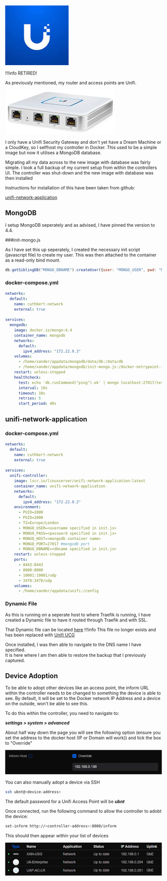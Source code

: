 
![](images/unifi.jpeg)

!!!info
    RETIRED!

As previously mentioned, my router and access points are Unifi.

![](images/USG.jpeg)

I only have a Unifi Security Gateway and don't yet have a Dream Machine or a CloudKey, so I selfhost my controller in Docker.  This used to be a simple image but now it utilises a MongoDB database.

Migrating all my data across to the new image with database was fairly simple.  I took a full backup of my current setup from within the controllers UI.  The controller was shut-down and the new image with database was then installed

Instructions for installation of this have been taken from github:

[unifi-network-application](https://github.com/linuxserver/docker-unifi-network-application)

## MongoDB

I setup MongoDB seperately and as advised, I have pinned the version to 4.4.  

###init-mongo.js

As I have set this up seperately, I created the necessary init script (javascript file) to create my user.  This was then attached to the container as a read-only bind mount. 

```js
db.getSiblingDB("MONGO_DBNAME").createUser({user: "MONGO_USER", pwd: "MONGO_PASS", roles: [{role: "dbOwner", db: "MONGO_DBNAME"}]});
```
### docker-compose.yml

``` yaml
networks:
  default:
    name: cuthbert-network
    external: true

services:
  mongodb:
    image: docker.io/mongo:4.4
    container_name: mongodb
    networks:
      default:
        ipv4_address: "172.22.0.3"
    volumes:
      - /home/xander/appdata/mongodb/data/db:/data/db
      - /home/xander/appdata/mongodb/init-mongo.js:/docker-entrypoint-initdb.d/init-mongo.js:ro
    restart: unless-stopped
    healthcheck:
      test: echo 'db.runCommand("ping").ok' | mongo localhost:27017/test --quiet
      interval: 10s
      timeout: 10s
      retries: 5
      start_period: 40s
```

## unifi-network-application
### docker-compose.yml

```yaml
networks:
  default:
    name: cuthbert-network
    external: true
 
services:
  unifi-controller:
    image: lscr.io/linuxserver/unifi-network-application:latest
    container_name: unifi-network-application
    networks:
      default:
        ipv4_address: "172.22.0.2"
    environment:
      - PUID=1000
      - PGID=1000
      - TZ=Europe/London
      - MONGO_USER=<username specified in init.js>
      - MONGO_PASS=<password specified in init.js>
      - MONGO_HOST=<mongodb container name>
      - MONGO_PORT=27017 #mongodb port
      - MONGO_DBNAME=<dbname specified in init.js>
    restart: unless-stopped
    ports:
      - 8443:8443
      - 8080:8080
      - 10001:10001/udp
      - 3478:3478/udp
    volumes:
      - /home/xander/appdata/unifi:/config
```

### Dynamic File

As this is running on a seperate host to where Traefik is running, I have created a Dynamic file to have it routed through Traefik and with SSL.

That Dynamic file can be located [here](https://docs.xmsystems.co.uk/dynamic/#unifi-cuthbert)
!!!info
      This file no longer exists and has been replaced with [Unifi UCG](https://docs.xmsystems.co.uk/dynamic/#unifi-ucg)

Once installed, I was then able to navigate to the DNS name I have specified.  
It is here where I am then able to restore the backup that I previously captured.


## Device Adoption

To be able to adopt other devices like an access point, the inform URL within the controller needs to be changed to something the device is able to see.  By default, it will be set to the Docker network IP Address and a device on the outside, won't be able to see this.

To do this within the controller, you need to navigate to:

***settings > system > advanced***

About half way down the page you will see the following option (ensure you set the address to the docker host (IP or Domain will work)) and tick the box to "Override" 

![](<images/inform host.png>)

You can also manually adopt a device via SSH

``` bash
ssh ubnt@<device-address>
```
The default password for a Unifi Access Point will be ***ubnt***

Once connected, run the following command to allow the controller to adobt the device:

``` bash
set-inform http://<controller-address>:8080/inform
```

This should then appear within your list of devices

![](<images/Unifi devices.png>)
